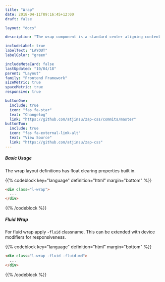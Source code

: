 ```yaml
---
title: "Wrap"
date: 2018-04-11T09:16:45+12:00
draft: false

layout: "docs"

description: "The wrap component is a standard center aligning content container with a set maximum width."

includeLabel: true
labelText: "LAYOUT"
labelColor: "green"

includeMetaCard: false
lastUpdated: "10/04/18"
parent: "Layout"
family: "Frontend Framework"
sizeMetric: true
spaceMetric: true
responsive: true

buttonOne:
  include: true
  icon: "fas fa-star"
  text: "Changelog"
  link: "https://github.com/atjinsu/zap-css/commits/master"
buttonTwo:
  include: true
  icon: "fas fa-external-link-alt"
  text: "View Source"
  link: "https://github.com/atjinsu/zap-css"
---
```


##### Basic Usage

The wrap layout definitions has float clearing properties built in.

{{% codeblock key="language" definition="html" margin="bottom" %}}
```html
<div class="l-wrap">
  ...
</div>
```
{{% /codeblock %}}

##### Fluid Wrap

For fluid wrap apply `-fluid` classname. This can be extended with device modifiers for responsiveness.

{{% codeblock key="language" definition="html" margin="bottom" %}}
```html
<div class="l-wrap -fluid -fluid-md">
  ...
</div>
```
{{% /codeblock %}}
